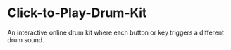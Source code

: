 # Click-to-Play-Drum-Kit
An interactive online drum kit where each button or key triggers a different drum sound.
